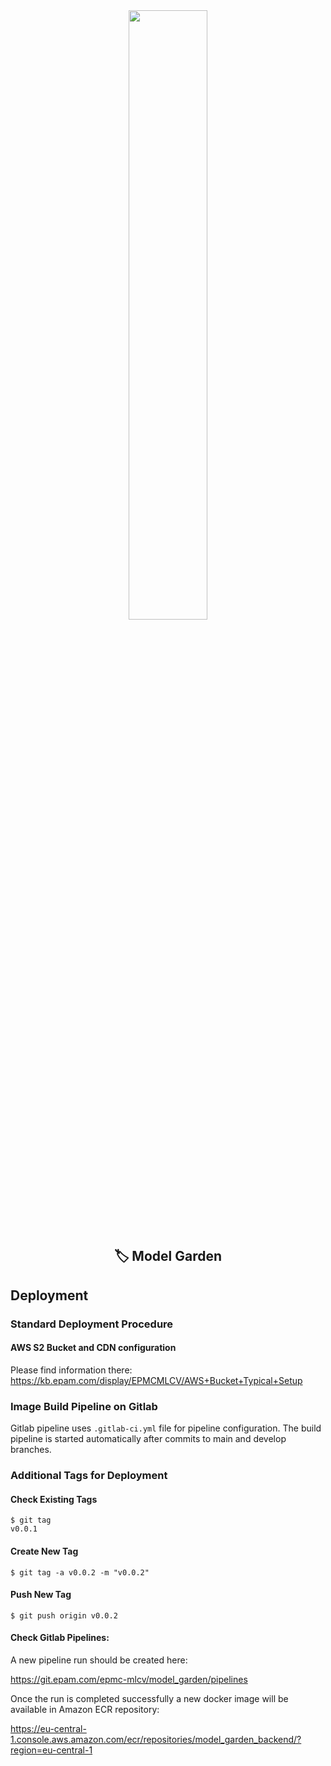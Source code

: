 <div align="center"><img src="https://es.wiki.elvenar.com/images/0/04/Glossy_Garden.png" width="50%"/></div>

<div align="center"><h2>🏷️ Model Garden</h2></div>

## Deployment

### Standard Deployment Procedure

#### AWS S2 Bucket and CDN configuration

Please find information there: https://kb.epam.com/display/EPMCMLCV/AWS+Bucket+Typical+Setup


### Image Build Pipeline on Gitlab

Gitlab pipeline uses `.gitlab-ci.yml` file for pipeline configuration. The build pipeline is started automatically after commits to main and develop branches.


### Additional Tags for Deployment

#### Check Existing Tags
```
$ git tag
v0.0.1
```

#### Create New Tag
```
$ git tag -a v0.0.2 -m "v0.0.2"
```

#### Push New Tag
```
$ git push origin v0.0.2
```

#### Check Gitlab Pipelines:

A new pipeline run should be created here:

https://git.epam.com/epmc-mlcv/model_garden/pipelines

Once the run is completed successfully a new docker image will be available in Amazon ECR repository:

https://eu-central-1.console.aws.amazon.com/ecr/repositories/model_garden_backend/?region=eu-central-1